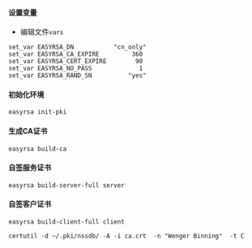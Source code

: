 

#### 设置变量

* 编辑文件`vars`

```
set_var EASYRSA_DN           "cn_only"
set_var EASYRSA_CA_EXPIRE         360
set_var EASYRSA_CERT_EXPIRE        90
set_var EASYRSA_NO_PASS             1
set_var EASYRSA_RAND_SN          "yes"
```


#### 初始化环境

```shell
easyrsa init-pki
```

#### 生成CA证书

```shell
easyrsa build-ca
```




#### 自签服务证书

```shell
easyrsa build-server-full server
```


#### 自签客户证书

```shell
easyrsa build-client-full client
```


```shell
certutil -d ~/.pki/nssdb/ -A -i ca.crt  -n "Wenger Binning"  -t C

```